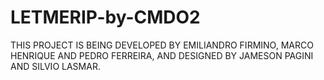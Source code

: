 # LETMERIP-by-CMDO2

THIS PROJECT IS BEING DEVELOPED BY EMILIANDRO FIRMINO, MARCO HENRIQUE AND PEDRO FERREIRA, AND DESIGNED BY JAMESON PAGINI AND SILVIO LASMAR.
